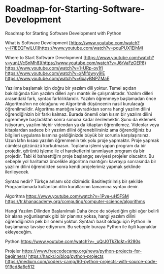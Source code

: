 # Roadmap-for-Starting-Software-Development
Roadmap for Starting Software Development with Python

What is Software Development
[https://www.youtube.com/watch?v=I7lEEQFwlLU](https://www.youtube.com/watch?v=pquPUX1EihM)

Where to Start Software Development
[https://www.youtube.com/watch?v=yunLVcSnMh8](https://www.youtube.com/watch?v=J6rVaFzOEP8)
https://www.youtube.com/watch?v=1-URp-oy1fI
https://www.youtube.com/watch?v=xMlfdwyy9lE
https://www.youtube.com/watch?v=6xayBNPZMaE

Yazılıma başlamak için doğru bir yazılım dili yoktur. Temel açıdan bakıldığında tüm yazılım
dilleri aynı mantık ile çalışmaktadır. Yazılım dilleri arasındaki fark, syntax farklılıklarıdır.
Yazılım öğrenmeye başlamadan önce Algoritma’nın ne olduğunu ve Algoritmik düşüncenin
nasıl kurulacağı öğrenilmelidir. Algoritma mantığını kavradıktan sonra hangi yazılım dilini
öğrendiğinizin bir farkı kalmaz.
Burada önemli olan kısım bir yazılım dilini öğrenmeye başladıktan sonra sonuna kadar
ilerilemektir. Şunu da eklemek istiyorum, yazılım hiçbir videodan ya da kitaptan öğrenilemez.
Videolar veya kitaplardan sadece bir yazılım dilini öğrenebilirsiniz ama öğrendiğiniz bu bilgileri
uygulama kısmına geldiğinizde büyük bir sorunla karşılaşırsınız.
Uzun lafın kısası yazılım öğrenmenin tek yolu proje yapmaktır. Proje yapmak cümlesi
gözünüzü korkutmasın. Toplama işlemi yapan program da bir projedir, görüntü işleme ile el
hareketlerini tanımlayan program da bir projedir. Tabi ki bahsettiğim proje başlangıç seviyesi projeler
olacaktır.
Bu sebeple yol haritamız öncelikle algoritma mantığını kavrayıp sonrasında bir yazılım dilini
öğrendikten sonra kendi projelerimiz yapmak şeklinde ilerileyecek.

Syntax nedir?
Türkçe anlamı söz dizimidir. Basitleştirilmiş bir şekilde Programlamada kullanılan dilin kurallarının
tamamına syntax denir.

Algoritma
https://www.youtube.com/watch?v=1Pve-uH5FSM
https://tr.khanacademy.org/computing/computer-science/algorithms

Hangi Yazılım Dilinden Başlanılmalı
Daha önce de söylediğim gibi eğer belirli bir alana yoğunlaşmak gibi bir planınız yoksa, hangi
yazılım dilini öğrendiğinizin pek bir önemi yoktur.
Syntax’ı basit olduğu için Python ile başlamanızı tavsiye ediyorum. Bu sebeple buraya Python
ile ilgili kaynaklar ekleyeceğim.

Python
https://www.youtube.com/watch?v=_uQrJ0TkZlc&t=9280s

Projeler
https://www.freecodecamp.org/news/python-projects-for-beginners/
https://hackr.io/blog/python-projects
https://medium.com/coders-camp/60-python-projects-with-source-code-919cd8a6e512
